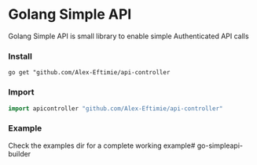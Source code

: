 # Golang Simple API

Golang Simple API is small library to enable simple Authenticated API calls

### Install
```
go get "github.com/Alex-Eftimie/api-controller
```
### Import
```go
import apicontroller "github.com/Alex-Eftimie/api-controller"
```
### Example
Check the examples dir for a complete working example# go-simpleapi-builder
